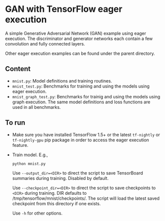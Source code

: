 # GAN with TensorFlow eager execution

A simple Generative Adversarial Network (GAN) example using eager execution.
The discriminator and generator networks each contain a few convolution and
fully connected layers.

Other eager execution examples can be found under the parent directory.

##  Content

- `mnist.py`: Model definitions and training routines.
- `mnist_test.py`: Benchmarks for training and using the models using eager
execution.
- `mnist_graph_test.py`: Benchmarks for trainig and using the models using
graph execution. The same model definitions and loss functions are used in
all benchmarks.


## To run

- Make sure you have installed TensorFlow 1.5+ or the latest `tf-nightly`
or `tf-nightly-gpu` pip package in order to access the eager execution feature.

- Train model. E.g.,

  ```bash
  python mnist.py
  ```
  
  Use `--output_dir=<DIR>` to direct the script to save TensorBoard summaries
  during training. Disabled by default.
  
  Use `--checkpoint_dir=<DIR>` to direct the script to save checkpoints to
  `<DIR>` during training. DIR defaults to /tmp/tensorflow/mnist/checkpoints/.
  The script will load the   latest saved checkpoint from this directory if
  one exists.
  
  Use `-h` for other options.
